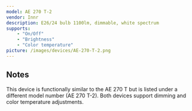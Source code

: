 ```yaml
---
model: AE 270 T-2
vendor: Innr
description: E26/24 bulb 1100lm, dimmable, white spectrum
supports:
    - "On/Off"
    - "Brightness"
    - "Color temperature"
picture: /images/devices/AE-270-T-2.png
---
```


## Notes
This device is functionally similar to the AE 270 T but is listed under a different model number (AE 270 T-2). Both devices support dimming and color temperature adjustments.
